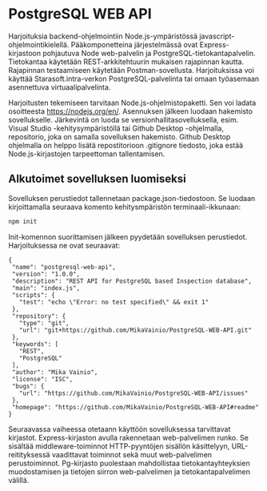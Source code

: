 # PostgreSQL WEB API
 Harjoituksia backend-ohjelmointiin Node.js-ympäristössä javascript-ohjelmointikielellä. Pääkomponetteina järjestelmässä ovat Express-kirjastoon pohjautuva Node web-palvelin ja PostgreSQL-tietokantapalvelin. Tietokantaa käytetään REST-arkkitehtuurin mukaisen rajapinnan kautta. Rajapinnan testaamiseen käytetään Postman-sovellusta. Harjoituksissa voi käyttää Starasoft.intra-verkon PostgreSQL-palvelinta tai omaan työasemaan asennettuva virtuaalipalvelinta.

 Harjoitusten tekemiseen tarvitaan Node.js-ohjelmistopaketti. Sen voi ladata osoitteesta https://nodejs.org/en/. Asennuksen jälkeen luodaan hakemisto sovellukselle. Järkevintä on luoda se versionhallitasovelluksella, esim. Visual Studio -kehitysympäristöllä tai Github Desktop -ohjelmalla, repositorio, joka on samalla sovelluksen hakemisto. Github Desktop ohjelmalla on helppo lisätä repostitorioon .gitignore tiedosto, joka estää Node.js-kirjastojen tarpeettoman tallentamisen. 

 ## Alkutoimet sovelluksen luomiseksi
 Sovelluksen perustiedot tallennetaan package.json-tiedostoon. Se luodaan kirjoittamalla seuraava komento kehitysmpäristön terminaali-ikkunaan:
 ```javascript
 npm init
 ```
 Init-komennon suorittamisen jälkeen pyydetään sovelluksen perustiedot. Harjoituksessa ne ovat seuraavat:
 ```
 {
  "name": "postgresql-web-api",
  "version": "1.0.0",
  "description": "REST API for PostgreSQL based Inspection database",
  "main": "index.js",
  "scripts": {
    "test": "echo \"Error: no test specified\" && exit 1"
  },
  "repository": {
    "type": "git",
    "url": "git+https://github.com/MikaVainio/PostgreSQL-WEB-API.git"
  },
  "keywords": [
    "REST",
    "PostgreSQL"
  ],
  "author": "Mika Vainio",
  "license": "ISC",
  "bugs": {
    "url": "https://github.com/MikaVainio/PostgreSQL-WEB-API/issues"
  },
  "homepage": "https://github.com/MikaVainio/PostgreSQL-WEB-API#readme"
}
```
Seuraavassa vaiheessa otetaann käyttöön sovelluksessa tarvittavat kirjastot. Express-kirjaston avulla rakennetaan web-palvelimen runko. Se sisältää middleware-toiminnot HTTP-pyyntöjen sisällön käsittelyyn, URL-reitityksessä vaadittavat toiminnot sekä muut web-palvelimen perustoiminnot. Pg-kirjasto puolestaan mahdollistaa tietokantayhteyksien muodostamisen ja tietojen siirron web-palvelimen ja tietokantapalvelimen välillä.
